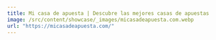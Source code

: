 ```yaml
---
title: Mi casa de apuesta | Descubre las mejores casas de apuestas
image: /src/content/showcase/_images/micasadeapuesta.com.webp
url: "https://micasadeapuesta.com/"
---
```


